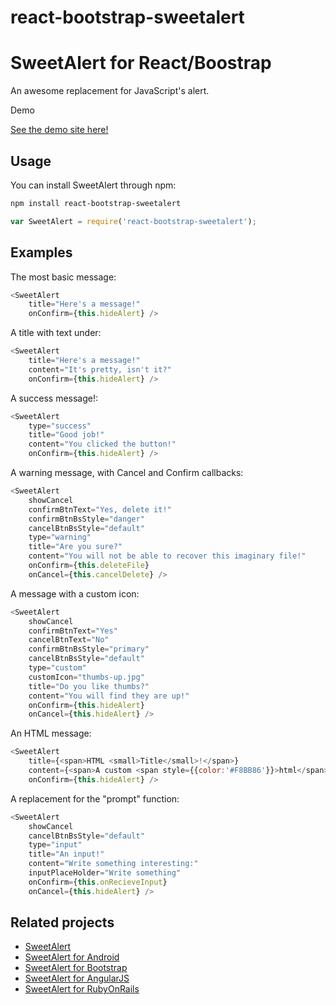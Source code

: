 # react-bootstrap-sweetalert

SweetAlert for React/Boostrap
==========

An awesome replacement for JavaScript's alert.

Demo

[See the demo site here!](http://djorg.info/react-bootstrap-sweet-alert-demo/)

Usage
-----

You can install SweetAlert through npm:

```bash
npm install react-bootstrap-sweetalert
```

```javascript
var SweetAlert = require('react-bootstrap-sweetalert');
```


Examples
--------

The most basic message:

```javascript
<SweetAlert 
	title="Here's a message!" 
	onConfirm={this.hideAlert} />
```

A title with text under:

```javascript
<SweetAlert 
	title="Here's a message!" 
	content="It's pretty, isn't it?"
	onConfirm={this.hideAlert} />
```

A success message!:

```javascript
<SweetAlert 
	type="success"
	title="Good job!" 
	content="You clicked the button!"
	onConfirm={this.hideAlert} />
```

A warning message, with Cancel and Confirm callbacks:

```javascript
<SweetAlert 
	showCancel
	confirmBtnText="Yes, delete it!"
	confirmBtnBsStyle="danger"
	cancelBtnBsStyle="default"
	type="warning"
	title="Are you sure?" 
	content="You will not be able to recover this imaginary file!"
	onConfirm={this.deleteFile}
	onCancel={this.cancelDelete} />
```

A message with a custom icon:

```javascript
<SweetAlert 
	showCancel
	confirmBtnText="Yes"
	cancelBtnText="No"
	confirmBtnBsStyle="primary"
	cancelBtnBsStyle="default"
	type="custom"
	customIcon="thumbs-up.jpg"
	title="Do you like thumbs?" 
	content="You will find they are up!"
	onConfirm={this.hideAlert}
	onCancel={this.hideAlert} />
```

An HTML message:

```javascript
<SweetAlert 
	title={<span>HTML <small>Title</small>!</span>} 
	content={<span>A custom <span style={{color:'#F8BB86'}}>html</span> message.</span>}
	onConfirm={this.hideAlert} />
```

A replacement for the "prompt" function:

```javascript
<SweetAlert 
	showCancel
	cancelBtnBsStyle="default"
	type="input"
	title="An input!" 
	content="Write something interesting:"
	inputPlaceHolder="Write something"
	onConfirm={this.onRecieveInput}
	onCancel={this.hideAlert} />
```

Related projects
----------------

* [SweetAlert](https://github.com/t4t5/sweetalert)
* [SweetAlert for Android](https://github.com/pedant/sweet-alert-dialog)
* [SweetAlert for Bootstrap](https://github.com/lipis/bootstrap-sweetalert)
* [SweetAlert for AngularJS](https://github.com/oitozero/ngSweetAlert)
* [SweetAlert for RubyOnRails](https://github.com/sharshenov/sweetalert-rails)
